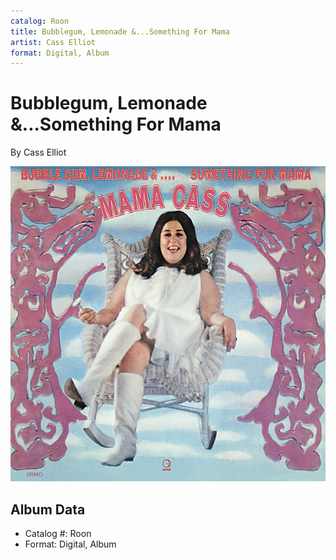 ```yaml
---
catalog: Roon
title: Bubblegum, Lemonade &...Something For Mama
artist: Cass Elliot
format: Digital, Album
---
```


# Bubblegum, Lemonade &...Something For Mama

By Cass Elliot

![](../../assets/albumcovers/Cass_Elliot-Bubblegum__Lemonade_andSomething_For_Mama.png)

## Album Data

- Catalog #: Roon
- Format: Digital, Album

